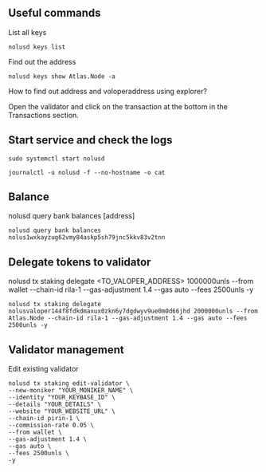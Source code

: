 ## **Useful commands**

List all keys

```
nolusd keys list
```

Find out the address
~~~
nolusd keys show Atlas.Node -a
~~~

How to find out address and voloperaddress using explorer?

Open the validator and click on the transaction at the bottom in the Transactions section.

## **Start service and check the logs**
```
sudo systemctl start nolusd
```
```
journalctl -u nolusd -f --no-hostname -o cat
```


## **Balance**

nolusd query bank balances [address]

```
nolusd query bank balances nolus1wxkayzug62vmy84askp5sh79jnc5kkv83v2tnn
```


## **Delegate tokens to validator**
nolusd tx staking delegate <TO_VALOPER_ADDRESS> 1000000unls --from wallet --chain-id rila-1 --gas-adjustment 1.4 --gas auto --fees 2500unls -y
```
nolusd tx staking delegate nolusvaloper144f8fdkdmaxux0zkn6y7dgdwyv9ue0m0d66jhd 2000000unls --from Atlas.Node --chain-id rila-1 --gas-adjustment 1.4 --gas auto --fees 2500unls -y
```

## **Validator management**

Edit existing validator
```
nolusd tx staking edit-validator \
--new-moniker "YOUR_MONIKER_NAME" \
--identity "YOUR_KEYBASE_ID" \
--details "YOUR_DETAILS" \
--website "YOUR_WEBSITE_URL" \
--chain-id pirin-1 \
--commission-rate 0.05 \
--from wallet \
--gas-adjustment 1.4 \
--gas auto \
--fees 2500unls \
-y

```
